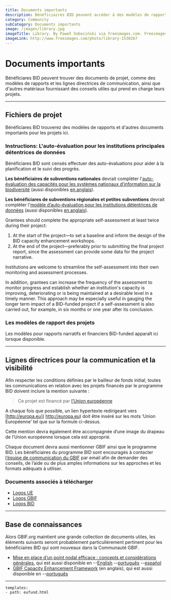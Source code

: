 ```yaml
---
title: Documents importants
description: Bénéficiaires BID peuvent accéder à des modèles de rapports, les lignes directrices de communication et d'autres documents importants du projet.
category: Community
subCategory: Documents importants
image: /images/library.jpg
imageTitle: Library. By Paweł Sobociński via freeimages.com. Freeimages content license.
imageLink: http://www.freeimages.com/photo/library-1530267
---
```

# Documents importants

Bénéficiares BID peuvent trouver des documents de projet, comme des modèles de rapports et les lignes directrices de communication, ainsi que d'autres matériaux fournissant des conseils utiles qui prend en charge leurs projets.

<!-- toc -->
<!-- tocstop -->

-----------------------

## Fichiers de projet

Bénéficiares BID trouverez des modèles de rapports et d'autres documents importants pour les projets ici.

### Instructions: L'auto-évaluation pour les institutions principales détentrices de données

Bénéficiares BID sont censés effectuer des auto-évaluations pour aider à la planification et le suivi des progrès.

**Les bénéficiaires de subventions nationales** devrait compléter l'[auto-évaluation des capacités pour les systèmes nationaux d’information sur la biodiversité](http://www.gbif.org/resource/82782) (aussi disponibles [en anglais](http://www.gbif.org/resource/82277)). 

**Les bénéficiares de subventions régionales et petites subventions** devrait compléter l'[modèle d’auto-évaluation pour les institutions détentrices de données](http://www.gbif.org/resource/82813) (aussi disponibles [en anglais](http://www.gbif.org/resource/82785)). 

Grantees should complete the appropriate self-assessment at least twice during their project:

1. At the start of the project—to set a baseline and inform the design of the BID capacity enhancement workshops.
2. At the end of the project—preferably prior to submitting the final project report, since the assessment can provide some data for the project narrative. 

Institutions are welcome to streamline the self-assessment into their own monitoring and assessment processes. 

In addition, grantees can increase the frequency of the assessment to monitor progress and establish whether an institution's capacity is improving, deteriorating or is being maintained at a desirable level in a timely manner. This approach may be especially useful in gauging the longer term impact of a BID-funded  project if a self-assessment is also carried out, for example, in six months or one year after its conclusion. 

### Les modèles de rapport des projets

Les modèles pour rapports narratifs et financiers BID-funded apparaît ici lorsque disponible.

-----------------------

## Lignes directrices pour la communication et la visibilité

Afin respecter les conditions définies par le bailleur de fonds initial, toutes les communications en relation avec les projets financés par le programme BID doivent inclure la mention suivante :

> Ce projet est financé par [l’Union européenne](http://europa.eu)

A chaque fois que possible, un lien hypertexte redirigeant vers [http://europa.eu]( http://europa.eu) doit être inséré sur les mots ‘Union Européenne’ tel que sur la formule ci-dessus.

Cette mention devra également être  accompagnée d’une image du drapeau de l’Union européenne lorsque cela est approprié.

Chaque document devra aussi mentionner GBIF ainsi que le programme BID. Les bénéficiaires du programme BID sont encouragés à contacter [l’équipe de communication du GBIF](mailto:communication@gbif.org) par email afin de demander des conseils, de l’aide ou de plus amples informations sur les approches et les formats adéquats à utiliser.

### Documents associés à télécharger

+ [Logos UE](http://bid.gbif.org/raw/eu-flags.zip)
+ [Logos GBIF](http://gbif.org/logos)
+ [Logos BID](http://bid.gbif.org/raw/BID-logos.zip)

-----------

## Base de connaissances

Alors GBIF.org maintient une grande collection de documents utiles, les éléments suivants seront probablement particulièrement pertinent pour les bénéficiaires BID qui sont nouveaux dans la Communauté GBIF.

+ [Mise en place d’un point nodal efficace : concepts et considérations générales](http://www.gbif.org/resource/82147), qui est aussi disponible en
--[English](http://www.gbif.org/resource/80925)
--[português](http://www.gbif.org/resource/82231)
--[español](http://www.gbif.org/resource/82186)
+ [GBIF Capacity Enhancement Framework](http://www.gbif.org/resource/80954) (en anglais), qui est aussi disponible en
--[português](http://www.gbif.org/resource/82231)
-----------

```styledYaml
templates:
- path: eufund.html
```

